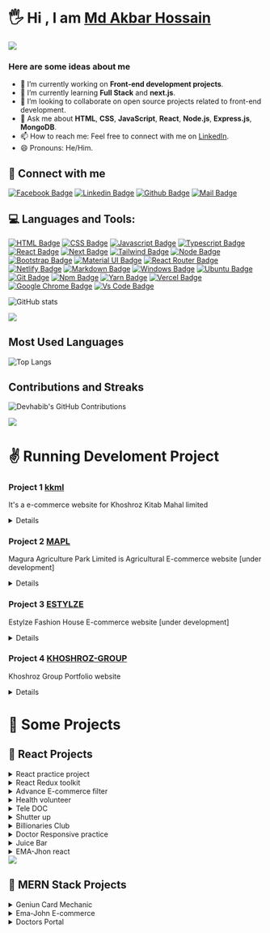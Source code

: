 # 🖐 Hi , I am [Md Akbar Hossain](https://mdakbarhossain1.github.io/mdakbarhossain/)

<!--horizontal divider (gradient)-->
<img src="https://user-images.githubusercontent.com/73097560/115834477-dbab4500-a447-11eb-908a-139a6edaec5c.gif">

<!-- ![Github Cover]() -->

### Here are some ideas about me

- 🔭 I’m currently working on **Front-end development projects**.
- 🌱 I’m currently learning **Full Stack** and **next.js**.
- 👯 I’m looking to collaborate on open source projects related to front-end development.
- 💬 Ask me about **HTML**, **CSS**, **JavaScript**, **React**, **Node.js**, **Express.js**, **MongoDB**.
- 📫 How to reach me: Feel free to connect with me on [LinkedIn](https://www.linkedin.com/in/md-akbar-hossain/).
- 😄 Pronouns: He/Him.

## 🚀 Connect with me

[![Facebook Badge](https://img.shields.io/badge/Facebook-1877F2?style=for-the-badge&logo=facebook&logoColor=white)](https://facebook.com/akbar.shovo.1)
[![Linkedin Badge](https://img.shields.io/badge/LinkedIn-0077B5?style=for-the-badge&logo=linkedin&logoColor=white)](https://linkedin.com/in/md-akbar-hossain)
[![Github Badge](https://img.shields.io/badge/GitHub-100000?style=for-the-badge&logo=github&logoColor=white)](https://github.com/mdakbarhossain1)
[![Mail Badge](https://img.shields.io/badge/Gmail-D14836?style=for-the-badge&logo=gmail&logoColor=white)](mailto:mdakbarhossain16@gmail.com)

## 💻 Languages and Tools:

[![HTML Badge](https://img.shields.io/badge/HTML5-E34F26?style=for-the-badge&logo=html5&logoColor=white)](https://github.com/mdakbarhossain1)
[![CSS Badge](https://img.shields.io/badge/CSS3-1572B6?style=for-the-badge&logo=css3&logoColor=white)](https://github.com/mdakbarhossain1)
[![Javascript Badge](https://img.shields.io/badge/JavaScript-F7DF1E?style=for-the-badge&logo=javascript&logoColor=black)](https://github.com/mdakbarhossain1)
[![Typescript Badge](https://img.shields.io/badge/typeScript-0078D6?style=for-the-badge&logo=typeScript&logoColor=white)](https://github.com/mdakbarhossain1)
[![React Badge](https://img.shields.io/badge/React-20232A?style=for-the-badge&logo=react&logoColor=61DAFB)](https://github.com/mdakbarhossain1)
[![Next Badge](https://img.shields.io/badge/NextJS-000?style=for-the-badge&logo=nextjs&logoColor=61DAFB)](https://github.com/mdakbarhossain1)
[![Tailwind Badge](https://img.shields.io/badge/Tailwind_CSS-38B2AC?style=for-the-badge&logo=tailwind-css&logoColor=white)](https://github.com/mdakbarhossain1)
[![Node Badge](https://img.shields.io/badge/Node.js-43853D?style=for-the-badge&logo=node.js&logoColor=white)](https://github.com/mdakbarhossain1)
[![Bootstrap Badge](https://img.shields.io/badge/Bootstrap-563D7C?style=for-the-badge&logo=bootstrap&logoColor=white)](https://github.com/mdakbarhossain1)
[![Material UI Badge](https://img.shields.io/badge/Material--UI-0081CB?style=for-the-badge&logo=material-ui&logoColor=white)](https://github.com/mdakbarhossain1)
[![React Router Badge](https://img.shields.io/badge/React_Router-CA4245?style=for-the-badge&logo=react-router&logoColor=white)](https://github.com/mdakbarhossain1)
[![Netlify Badge](https://img.shields.io/badge/Netlify-00C7B7?style=for-the-badge&logo=netlify&logoColor=white)](https://github.com/mdakbarhossain1)
[![Markdown Badge](https://img.shields.io/badge/Markdown-000000?style=for-the-badge&logo=markdown&logoColor=white)](https://github.com/mdakbarhossain1)
[![Windows Badge](https://img.shields.io/badge/Windows-0078D6?style=for-the-badge&logo=windows&logoColor=white)](https://github.com/mdakbarhossain1)
[![Ubuntu Badge](https://img.shields.io/badge/Ubuntu-E95420?style=for-the-badge&logo=ubuntu&logoColor=white)](https://github.com/mdakbarhossain1)
[![Git Badge](https://img.shields.io/badge/git-f34f29?style=for-the-badge&logo=git&logoColor=white)](https://github.com/mdakbarhossain1)
[![Npm Badge](https://img.shields.io/badge/npm-d7141a?style=for-the-badge&logo=npm&logoColor=white)](https://github.com/mdakbarhossain1)
[![Yarn Badge](https://img.shields.io/badge/yarn-0078D6?style=for-the-badge&logo=yarn&logoColor=white)](https://github.com/mdakbarhossain1)
[![Vercel Badge](https://img.shields.io/badge/vercel-000?style=for-the-badge&logo=vercel&logoColor=white)](https://github.com/mdakbarhossain1)
[![Google Chrome Badge](https://img.shields.io/badge/google_chrome-556532?style=for-the-badge&logo=googlechrome&logoColor=white)](https://github.com/mdakbarhossain1)
[![Vs Code Badge](https://img.shields.io/badge/Visual_Studio_Code-0078D6?style=for-the-badge&logo=visualstudiocode&logoColor=white)](https://github.com/mdakbarhossain1)

![GitHub stats](https://github-readme-stats.vercel.app/api?username=mdakbarhossain1&show_icons=true&theme=radical)

<!--horizontal divider (gradient)-->
<img src="https://user-images.githubusercontent.com/73097560/115834477-dbab4500-a447-11eb-908a-139a6edaec5c.gif">

## Most Used Languages

![Top Langs](https://github-readme-stats.vercel.app/api/top-langs/?username=mdakbarhossain1&layout=compact&theme=radical)

## Contributions and Streaks

![Devhabib's GitHub Contributions](https://github-readme-streak-stats.herokuapp.com/?user=mdakbarhossain1&theme=radical)

<!--horizontal divider (gradient)-->
<img src="https://user-images.githubusercontent.com/73097560/115834477-dbab4500-a447-11eb-908a-139a6edaec5c.gif">

# ✌️ Running Develoment Project

### Project 1 [kkml](https://www.khoshrozltd.com/)

It's a e-commerce website for Khoshroz Kitab Mahal limited

<details>
    Technology Use  : Laravel & PHP
</details>

### Project 2 [MAPL](https://mapl.khoshrozltd.com/)

Magura Agriculture Park Limited is Agricultural E-commerce website [under development]

<details>
    Technology Use  : Laravel & PHP
</details>

### Project 3 [ESTYLZE](https://www.estylzefashion.com/)

Estylze Fashion House E-commerce website [under development]

<details>
    Technology Use  : Laravel & PHP
</details>

### Project 4 [KHOSHROZ-GROUP](http://khoshrozgroup.com/)

Khoshroz Group Portfolio website

<details>
    Technology Use  : React Swiper js
</details>

# 🚀 Some Projects

## 📢 React Projects

<details>
<summary>React practice project</summary>

1. Live Demo : https://react-sm-projects.vercel.app/
2. Github Link : https://github.com/mdakbarhossain1/reactSmProjects
3. Technology : ReactJS = Calculator, Testimonial, Accordion, Form Validation
</details>

<details>
<summary>React Redux toolkit</summary>

1. Github Code: https://github.com/mdakbarhossain1/reactReduxToolkit
2. Technology : ReactJS, Redux Toolkit, basic data fetching and counter app with redux toolkit
</details>

<details>
<summary>Advance E-commerce filter</summary>

1. Live Demo : https://e-commerce-advance-filter-react.vercel.app/
2. Github Code: https://github.com/mdakbarhossain1/eCommerceAdvanceFilterReact
3. Technology : ReactJS, Map & Filter with React Method.
</details>

<details>
<summary>Health volunteer</summary>
  
1. Live Demo : https://health-volunteer.vercel.app/
2. Github Code: https://github.com/mdakbarhossain1/health-volunteer
3. Technology : ReactJS, React Router DOM, Random color, Firebase, Bootstrap.
</details>

<details>
<summary>Tele DOC</summary>
  
1. Live Demo : https://tele--doc.web.app/
2. Github Code: https://github.com/mdakbarhossain1/tele-doc
3. Technology : ReactJS, React Router DOM, React Bootstrap, Firebase Auth,  Email Goolge github Login
</details>
  
<details>
<summary>Shutter up</summary>
  
1. Live Demo :https://shutter-up-as.netlify.app/home
2. Github Code: https://github.com/mdakbarhossain1/shutter-up
3. Technology : ReactJS, React Router DOM, React Bootstrap, FakeDB, 
</details>

<details>
<summary>Billionaries Club</summary>

1. Live Demo : https://billionaries-club.netlify.app/
2. Github Code: https://github.com/mdakbarhossain1/billionaries-club
3. Technology : ReactJS, basic React
</details>

<details>
<summary>Doctor Responsive practice</summary>

1. Live Demo : https://doctors-responsive.netlify.app/
2. Github Code: https://github.com/mdakbarhossain1/doctors-responsive-practice
3. Technology : ReactJS, React Router DOM, React Bootstrap,
</details>

<details>
<summary>Juice Bar</summary>

1. Live Demo: https://osam-juice-bar-as.netlify.app/
2. Github Code: https://github.com/mdakbarhossain1/osam-juice-bar
3. Technology : ReactJS, React Router DOM, React Bootstrap, Public Free API
</details>

<details>
<summary>EMA-Jhon react</summary>

1. Live Demo: https://ema-jhon-as.netlify.app/
2. Github Code: https://github.com/mdakbarhossain1/ema-jhon
3. Technology : ReactJS,Bootstrap, Baby E-commerce
</details>

<!--horizontal divider (gradient)-->
<img src="https://user-images.githubusercontent.com/73097560/115834477-dbab4500-a447-11eb-908a-139a6edaec5c.gif">

## 📢 MERN Stack Projects

<details>
<summary>Geniun Card Mechanic</summary>
  
1. Live Demo: https://genius-car-mechanics-as.web.app/
2. Github Code Client : https://github.com/mdakbarhossain1/genius-car-m
3. Github Code Server : https://github.com/mdakbarhossain1/genious-car-mechanic-server
3. Technology : ReactJS, React Router DOM, React Bootstrap,  Node.js, Express.js, MongoDB etc...
</details>

<details>
<summary>Ema-John E-commerce</summary>
  
1. Live Demo: https://ema-john-auth-app.web.app/
2. Github Code Client : https://github.com/mdakbarhossain1/ema-john-auth
3. Github Code Server : https://github.com/mdakbarhossain1/ema-jhon-server
4. Technology : ReactJS, React Router DOM, React Bootstrap,  Node.js, Express.js, MongoDB etc...
</details>

<details>
<summary>Doctors Portal</summary>
  
1. Live Demo: https://doctors-portal-101.web.app/
2. Github Code Client : https://github.com/mdakbarhossain1/doctors-protal-client
3. Github Code Server : https://github.com/mdakbarhossain1/doctors-portal-server
4. Technology : ReactJS, React Router DOM, React Bootstrap,  Node.js, Express.js, MongoDB etc...

<details>
<summary>Bongo Tourist</summary>
  
1. Live Demo : https://bongotoursist.web.app/
2. Github Code Client : https://github.com/mdakbarhossain1/bongo-touriest
3. Github Code Server Link: https://github.com/mdakbarhossain1/bongo-touriest-server
4. Technologies: React JS, Node JS, Express JS, MongoDB, Tailwind CSS etc...
</details>

<details>
<summary>Jasmin Perfume</summary>
   
1. Live Demo : https://jasmine-101.web.app/
2. Github Code Client : https://github.com/mdakbarhossain1/jasmine-perfume
3. Github Code Server Link: https://github.com/mdakbarhossain1/jasmine-serverbongo-touriest-server
4. Technologies: React JS, Node JS, Express JS, MongoDB, Tailwind CSS etc...
</details>

<details>
<summary>Vpharma React js [UD]</summary>

1. Live Link : https://vpharma.vercel.app/
2. Github Link Client and server : https://github.com/mdakbarhossain1/vpharma
3. Technologies: React JS, Node JS, Express JS, MongoDB, Tailwind CSS etc... Under Development
</details>

<details>
<summary>Travel Booking [UD]</summary>
   
1. Github Link Client and server : https://github.com/mdakbarhossain1/tavelBooking
2. Technologies: React JS, Node JS, Express JS, MongoDB, Tailwind CSS etc... Under Development
</details>

<details>
<summary>Full stack e-commerce e-shop [UD]</summary>
   
1. Github Link Client and server : https://github.com/mdakbarhossain1/eshop
2. Technologies: React JS, Redux toolkit, Node JS, Express JS, MongoDB, Tailwind CSS etc... Under Development
</details>

<!--horizontal divider (gradient)-->
<img src="https://user-images.githubusercontent.com/73097560/115834477-dbab4500-a447-11eb-908a-139a6edaec5c.gif">

## 📢 Next Js

<details>
<summary>Invoice App</summary>
   
1. Github Link : https://github.com/mdakbarhossain1/invoice_next_js
2. Live demo link : https://invoice-next-js-nine.vercel.app/
2. Technologies: Next js Basic Invoice 
</details>

<details>
<summary>My Flix</summary>
   
1. Live demo link : https://my-flix-eta.vercel.app/
2. Github Link : https://github.com/mdakbarhossain1/my-flix
3. Technologies: Next js Roouting Data fetching 
</details>

<details>
<summary>Chill Chillox</summary>
   
1. Github Link : https://github.com/mdakbarhossain1/chill_chillox_nextJs
2. Technologies: Next js Basic 
</details>

<!--horizontal divider (gradient)-->
<img src="https://user-images.githubusercontent.com/73097560/115834477-dbab4500-a447-11eb-908a-139a6edaec5c.gif">

## 📢 React Native App EXPO

<details>
<summary>React Native andriod App Todo</summary>
   
1. Github Link : https://github.com/mdakbarhossain1/React-native-todo
2. Technologies: React Native Todo with expo  
</details>

<details>
<summary>React Native andriod App Unit Counter</summary>
   
1. Github Link : https://github.com/mdakbarhossain1/unit-conterter
2. Technologies: React Native Unit Counter with expo  
</details>

<!--horizontal divider (gradient)-->
<img src="https://user-images.githubusercontent.com/73097560/115834477-dbab4500-a447-11eb-908a-139a6edaec5c.gif">

## 📢 Vanilla Javascript Projects

<details>
<summary>Daily task with search filter</summary>

1. Live Demo: https://mdakbarhossain1.github.io/dailyTask-withSearch/
2. Github Code: https://github.com/mdakbarhossain1/dailyTask-withSearch
3. Technology : Vaniila JS
</details>

<details>
<summary>Ajax basic CRUD</summary>

1. Live Demo: https://mdakbarhossain1.github.io/ajaxBasicCurd/
2. Github Code: https://github.com/mdakbarhossain1/ajaxBasicCurd
3. Technology : Vaniila JS, Local storages,
</details>

<details>
<summary>Amar Shop</summary>

1. Live Demo: https://amar-shop-as-shovo.netlify.app/
2. Github Code: https://github.com/mdakbarhossain1/amar-shope
3. Technology : Vaniila JS
</details>

<details>
<summary>Mac-book-pro </summary>

1. Live Demo: https://as-mac-book-pro.netlify.app/
2. Github Code: https://github.com/mdakbarhossain1/mac-book-pro
3. Technology : Vaniila JS
</details>

<details>
<summary>OTP pin matcher </summary>

1. Live Demo: https://mdakbarhossain1.github.io/pin-matcher/
2. Github Code: https://github.com/mdakbarhossain1/pin-matcher
3. Technology : Vaniila JS
</details>

<details>
<summary>Shopping Cart</summary>

1. Live Demo: https://as-shoping-carts.netlify.app/
2. Github Code: https://github.com/mdakbarhossain1/shoping-cart
3. Technology : Vaniila JS
</details>

<details>
<summary>Bank App  </summary>

1. Live Demo: https://mdakbarhossain1.github.io/bank-amount/
2. Github Code: https://github.com/mdakbarhossain1/bank-amount
3. Technology : Vaniila JS
</details>

<details>
<summary>favorite Food</summary>

1. Live Demo: https://mdakbarhossain1.github.io/favorite-food/
2. Github Code: https://github.com/mdakbarhossain1/favorite-food
3. Technology : Vaniila JS Public API use
</details>

<details>
<summary>Slide Api</summary>

1. Live Demo : https://image-slider-as.netlify.app/
2. Github Code : https://github.com/mdakbarhossain1/slider-api
3. Technology : Vaniila JS
</details>

<details>
<summary>Weather API</summary>

1. Live Demo : https://mdakbarhossain1.github.io/weather-app/
2. Github Code : https://github.com/mdakbarhossain1/weather-app
3. Technology : Vaniila JS
</details>

<details>

<!--horizontal divider (gradient)-->
<img src="https://user-images.githubusercontent.com/73097560/115834477-dbab4500-a447-11eb-908a-139a6edaec5c.gif">

## 📢 HTML CSS Responsive

<details>
<summary>Responsive Leaderboard</summary>

1. Live Demo: https://mdakbarhossain1.github.io/responsive-leader-board/
2. Github Code: https://github.com/mdakbarhossain1/responsive-leader-board
3. Technology : HTML Css
</details>

<details>
<summary>Responsive Football</summary>

1. Live Demo: https://mdakbarhossain1.github.io/responsive-football/
2. Github Code: https://github.com/mdakbarhossain1/responsive-football
3. Technology : HTML Css
</details>

<details>
<summary>Panda Commerce</summary>

1. Live Demo: https://mdakbarhossain1.github.io/Panda-Commerce/
2. Github Code: https://github.com/mdakbarhossain1/Panda-Commerce
3. Technology : HTML Css Responsive
</details>

<details>
<summary>Honda CBR </summary>

1. Live Demo: https://github.com/mdakbarhossain1/honda-cbr
2. Github Code: https://mdakbarhossain1.github.io/honda-cbr/
3. Technology : HTML Css Responsive
</details>

<details>
<summary>Texi Service </summary>

1. Live Demo: https://mdakbarhossain1.github.io/Taxi-service/
2. Github Code: https://github.com/mdakbarhossain1/Taxi-service
3. Technology : HTML Css Responsive
</details>

<details>
<summary>Fashion</summary>

1. Live Demo: https://mdakbarhossain1.github.io/fashion/
2. Github Code: https://github.com/mdakbarhossain1/fashion
3. Technology : HTML Css
</details>

<details>
<summary>Email Template Design</summary>

1. Live Demo: https://mdakbarhossain1.github.io/test-html-email-template/
2. Github Code: https://github.com/mdakbarhossain1/test-html-email-template
3. Technology : HTML Css Table Layout
</details>

<details>
<summary>Dashboard Html css</summary>

1. Live Demo: https://dashboard-as.netlify.app/
2. Github Code: https://github.com/mdakbarhossain1/dashboard
3. Technology : HTML Css
</details>

<details>
<summary>ghost agency Animation</summary>

1. Live Demo: https://ghost-agency.netlify.app/
2. Github Code: https://github.com/mdakbarhossain1/ghost-agency
3. Technology : HTML Css
</details>

<details>
<summary>Save your time</summary>

1. Live Demo: https://mdakbarhossain1.github.io/save-your-time/
2. Github Code: https://github.com/mdakbarhossain1/save-your-time
3. Technology : HTML Css
</details>

<details>
<summary>Bangladesh</summary>

1. Live Demo: https://mdakbarhossain1.github.io/Bangladesh/
2. Github Code: https://github.com/mdakbarhossain1/Bangladesh
3. Technology : HTML Css
</details>

<details>
<summary>Food network </summary>

1. Live Demo: https://github.com/mdakbarhossain1/Food-Network
2. Github Code: https://mdakbarhossain1.github.io/Food-Network/
3. Technology : HTML Css
</details>

<details>
<summary>developer Portfolio</summary>

1. Live Demo: https://mdakbarhossain1.github.io/developer-protfolio/
2. Github Code: https://github.com/mdakbarhossain1/developer-protfolio
3. Technology : HTML Css
</details>

<details>
<summary>Card Animation </summary>

1. Live Demo: https://mdakbarhossain1.github.io/card/
2. Github Code: https://github.com/mdakbarhossain1/card
3. Technology : HTML Css
</details>
